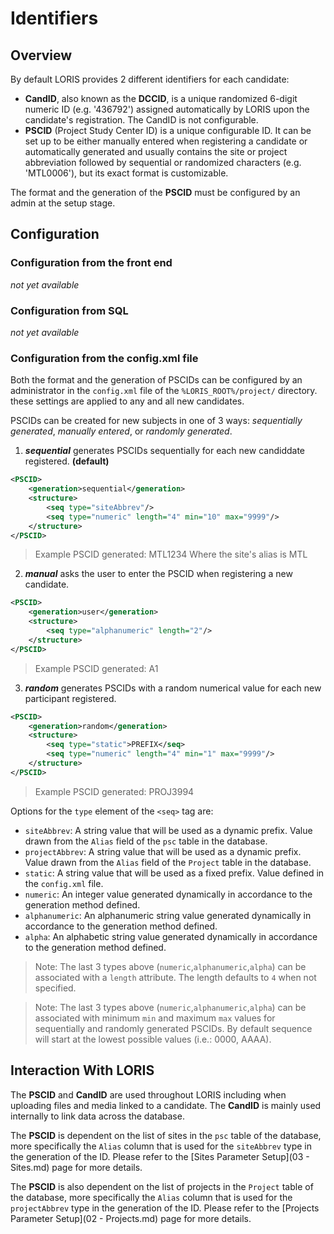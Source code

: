 # Identifiers

## Overview
By default LORIS provides 2 different identifiers for each candidate: 

- **CandID**, also known as the **DCCID**, is a unique randomized 6-digit numeric ID (e.g. '436792') assigned automatically by LORIS upon the candidate's registration. The CandID is not configurable.
- **PSCID** (Project Study Center ID) is a unique configurable ID. It can be set up to be either manually entered when registering a candidate or automatically generated and usually contains the site or project abbreviation followed by sequential or randomized characters (e.g. 'MTL0006'), but its exact format is customizable.

The format and the generation of the **PSCID** must be configured by an admin at the setup stage.

## Configuration

### Configuration from the front end
_not yet available_

### Configuration from SQL
_not yet available_

### Configuration from the config.xml file

Both the format and the generation of PSCIDs can be configured by an administrator in the `config.xml` file of the `%LORIS_ROOT%/project/` directory. these settings are applied to any and all new candidates.

PSCIDs can be created for new subjects in one of 3 ways: *sequentially generated*, *manually entered*, or *randomly generated*.

1. ***sequential*** generates PSCIDs sequentially for each new candiddate registered. **(default)**

 ```xml
 <PSCID>
     <generation>sequential</generation> 
     <structure>
         <seq type="siteAbbrev"/>
         <seq type="numeric" length="4" min="10" max="9999"/>
     </structure>
 </PSCID>
 ```
 > Example PSCID generated: MTL1234
 > Where the site's alias is MTL

2. ***manual*** asks the user to enter the PSCID when registering a new candidate.

 ```xml
 <PSCID> 
     <generation>user</generation> 
     <structure>
         <seq type="alphanumeric" length="2"/>
     </structure>
 </PSCID>
 ```
  > Example PSCID generated: A1

3. ***random*** generates PSCIDs with a random numerical value for each new participant registered.

 ```xml
 <PSCID>
     <generation>random</generation> 
     <structure>
         <seq type="static">PREFIX</seq>
         <seq type="numeric" length="4" min="1" max="9999"/>
     </structure>
 </PSCID>
 ```
 > Example PSCID generated: PROJ3994
 
 Options for the `type` element of the `<seq>` tag are:
  - `siteAbbrev`: A string value that will be used as a dynamic prefix. Value drawn from the `Alias` 
  field of the `psc` table in the database.
  - `projectAbbrev`: A string value that will be used as a dynamic prefix. Value drawn from the `Alias` 
  field of the `Project` table in the database.
  - `static`: A string value that will be used as a fixed prefix. Value defined in the `config.xml` file.
  - `numeric`: An integer value generated dynamically in accordance to the generation method defined.
  - `alphanumeric`: An alphanumeric string value generated dynamically in accordance to the generation method defined. 
  - `alpha`: An alphabetic string value generated dynamically in accordance to the generation method defined.
 
  > Note: The last 3 types above (`numeric`,`alphanumeric`,`alpha`) can be associated with 
  a `length` attribute. The length defaults to `4` when not specified.
  
  > Note: The last 3 types above (`numeric`,`alphanumeric`,`alpha`) can be associated with 
  minimum `min` and maximum `max` values for sequentially and randomly generated PSCIDs. 
  By default sequence will start at the lowest possible values (i.e.: 0000, AAAA).

## Interaction With LORIS

 The **PSCID** and **CandID** are used throughout LORIS including when uploading files and media linked to a candidate. The **CandID** is mainly used internally to link data across the database.

 The **PSCID** is dependent on the list of sites in the `psc` table of the database, more specifically the `Alias` column that is used for the `siteAbbrev` type in the generation of the ID. Please refer to the [Sites Parameter Setup](03 - Sites.md) page for more details.
 
  The **PSCID** is also dependent on the list of projects in the `Project` table of the database, more specifically the `Alias` column that is used for the `projectAbbrev` type in the generation of the ID. Please refer to the [Projects Parameter Setup](02 - Projects.md) page for more details.
